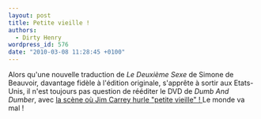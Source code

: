 ```yaml
---
layout: post
title: Petite vieille !
authors:
  - Dirty Henry
wordpress_id: 576
date: "2010-03-08 11:28:45 +0100"
---
```


Alors qu'une nouvelle traduction de _Le Deuxième Sexe_ de Simone de Beauvoir,
davantage fidèle à l'édition originale, s'apprête à sortir aux Etats-Unis, il
n'est toujours pas question de rééditer le DVD de _Dumb And Dumber_, avec
[la scène où Jim Carrey hurle "petite vieille" ! ](http://www.dailymotion.com/video/x7svjs_dumb-et-dumber-petite-vieille_fun)
Le monde va mal !
